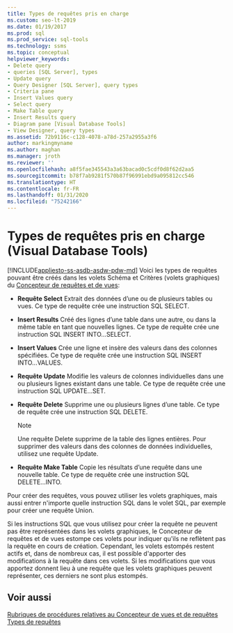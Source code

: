 ```yaml
---
title: Types de requêtes pris en charge
ms.custom: seo-lt-2019
ms.date: 01/19/2017
ms.prod: sql
ms.prod_service: sql-tools
ms.technology: ssms
ms.topic: conceptual
helpviewer_keywords:
- Delete query
- queries [SQL Server], types
- Update query
- Query Designer [SQL Server], query types
- Criteria pane
- Insert Values query
- Select query
- Make Table query
- Insert Results query
- Diagram pane [Visual Database Tools]
- View Designer, query types
ms.assetid: 72b9116c-c128-4078-a78d-257a2955a3f6
author: markingmyname
ms.author: maghan
ms.manager: jroth
ms.reviewer: ''
ms.openlocfilehash: a8f5fae345543a3a63bacad0c5cdf0d8f62d2aa5
ms.sourcegitcommit: b78f7ab9281f570b87f96991ebd9a095812cc546
ms.translationtype: HT
ms.contentlocale: fr-FR
ms.lasthandoff: 01/31/2020
ms.locfileid: "75242166"
---
```

# <a name="supported-query-types-visual-database-tools"></a>Types de requêtes pris en charge (Visual Database Tools)
[!INCLUDE[appliesto-ss-asdb-asdw-pdw-md](../../includes/appliesto-ss-asdb-asdw-pdw-md.md)]
Voici les types de requêtes pouvant être créés dans les volets Schéma et Critères (volets graphiques) du [Concepteur de requêtes et de vues](../../ssms/visual-db-tools/query-and-view-designer-tools-visual-database-tools.md):  
  
-   **Requête Select** Extrait des données d’une ou de plusieurs tables ou vues. Ce type de requête crée une instruction SQL SELECT.  
  
-   **Insert Results** Créé des lignes d’une table dans une autre, ou dans la même table en tant que nouvelles lignes. Ce type de requête crée une instruction SQL INSERT INTO...SELECT.  
  
-   **Insert Values** Crée une ligne et insère des valeurs dans des colonnes spécifiées. Ce type de requête crée une instruction SQL INSERT INTO...VALUES.  
  
-   **Requête Update** Modifie les valeurs de colonnes individuelles dans une ou plusieurs lignes existant dans une table. Ce type de requête crée une instruction SQL UPDATE...SET.  
  
-   **Requête Delete** Supprime une ou plusieurs lignes d’une table. Ce type de requête crée une instruction SQL DELETE.  
  
    > [!NOTE]  
    > Une requête Delete supprime de la table des lignes entières. Pour supprimer des valeurs dans des colonnes de données individuelles, utilisez une requête Update.  
  
-   **Requête Make Table** Copie les résultats d’une requête dans une nouvelle table. Ce type de requête crée une instruction SQL DELETE...INTO.  
  
Pour créer des requêtes, vous pouvez utiliser les volets graphiques, mais aussi entrer n'importe quelle instruction SQL dans le volet SQL, par exemple pour créer une requête Union.  
  
Si les instructions SQL que vous utilisez pour créer la requête ne peuvent pas être représentées dans les volets graphiques, le Concepteur de requêtes et de vues estompe ces volets pour indiquer qu'ils ne reflètent pas la requête en cours de création. Cependant, les volets estompés restent actifs et, dans de nombreux cas, il est possible d'apporter des modifications à la requête dans ces volets. Si les modifications que vous apportez donnent lieu à une requête que les volets graphiques peuvent représenter, ces derniers ne sont plus estompés.  
  
## <a name="see-also"></a>Voir aussi  
[Rubriques de procédures relatives au Concepteur de vues et de requêtes](../../ssms/visual-db-tools/design-queries-and-views-how-to-topics-visual-database-tools.md)  
[Types de requêtes](../../ssms/visual-db-tools/types-of-queries-visual-database-tools.md)  
  
